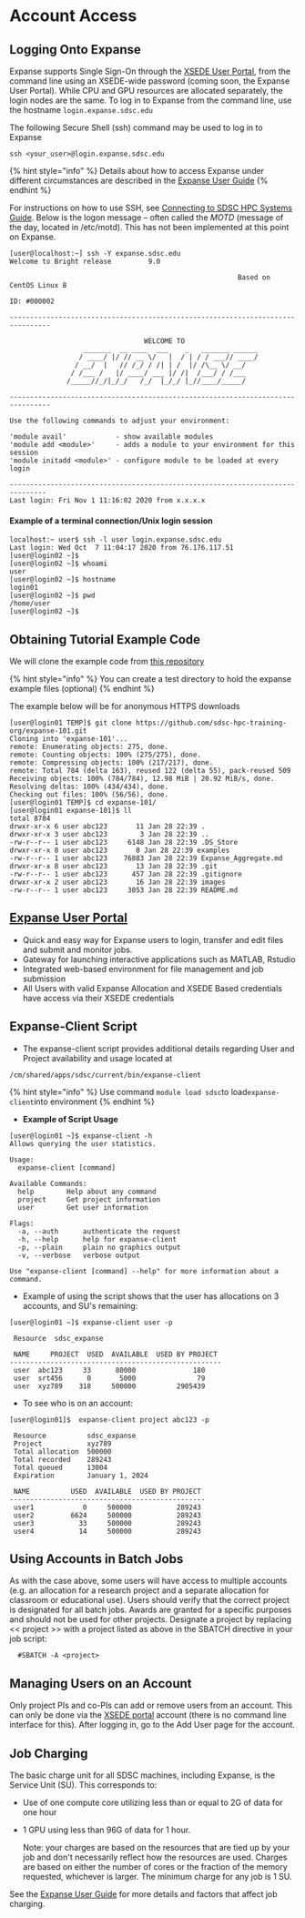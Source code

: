 # Account Access

## Logging Onto Expanse

Expanse supports Single Sign-On through the [XSEDE User Portal](https://portal.xsede.org), from the command line using an XSEDE-wide password \(coming soon, the Expanse User Portal\). While CPU and GPU resources are allocated separately, the login nodes are the same. To log in to Expanse from the command line, use the hostname `login.expanse.sdsc.edu`

The following Secure Shell \(ssh\) command may be used to log in to Expanse

```text
ssh <your_user>@login.expanse.sdsc.edu
```

{% hint style="info" %}
Details about how to access Expanse under different circumstances are described in the [Expanse User Guide](https://www.sdsc.edu/support/user_guides/expanse.html#access)
{% endhint %}

For instructions on how to use SSH, see [Connecting to SDSC HPC Systems Guide](https://github.com/sdsc-hpc-training-org/hpc-security). Below is the logon message – often called the _MOTD_ \(message of the day, located in /etc/motd\). This has not been implemented at this point on Expanse.

```text
[user@localhost:~] ssh -Y expanse.sdsc.edu
Welcome to Bright release         9.0

                                                        Based on CentOS Linux 8
                                                                    ID: #000002

--------------------------------------------------------------------------------

                                 WELCOME TO
                  _______  __ ____  ___    _   _______ ______
                 / ____/ |/ // __ \/   |  / | / / ___// ____/
                / __/  |   // /_/ / /| | /  |/ /\__ \/ __/
               / /___ /   |/ ____/ ___ |/ /|  /___/ / /___
              /_____//_/|_/_/   /_/  |_/_/ |_//____/_____/

--------------------------------------------------------------------------------

Use the following commands to adjust your environment:

'module avail'            - show available modules
'module add <module>'     - adds a module to your environment for this session
'module initadd <module>' - configure module to be loaded at every login

-------------------------------------------------------------------------------
Last login: Fri Nov 1 11:16:02 2020 from x.x.x.x
```

#### Example of a terminal connection/Unix login session

```text
localhost:~ user$ ssh -l user login.expanse.sdsc.edu
Last login: Wed Oct  7 11:04:17 2020 from 76.176.117.51
[user@login02 ~]$
[user@login02 ~]$ whoami
user
[user@login02 ~]$ hostname
login01
[user@login02 ~]$ pwd
/home/user
[user@login02 ~]$
```

## Obtaining Tutorial Example Code

We will clone the example code from [this repository](https://github.com/sdsc-hpc-training-org/expanse-101)

{% hint style="info" %}
You can create a test directory to hold the expanse example files \(optional\)
{% endhint %}

The example below will be for anonymous HTTPS downloads

```text
[user@login01 TEMP]$ git clone https://github.com/sdsc-hpc-training-org/expanse-101.git
Cloning into 'expanse-101'...
remote: Enumerating objects: 275, done.
remote: Counting objects: 100% (275/275), done.
remote: Compressing objects: 100% (217/217), done.
remote: Total 784 (delta 163), reused 122 (delta 55), pack-reused 509
Receiving objects: 100% (784/784), 12.98 MiB | 20.92 MiB/s, done.
Resolving deltas: 100% (434/434), done.
Checking out files: 100% (56/56), done.
[user@login01 TEMP]$ cd expanse-101/
[user@login01 expanse-101]$ ll
total 8784
drwxr-xr-x 6 user abc123       11 Jan 28 22:39 .
drwxr-xr-x 3 user abc123        3 Jan 28 22:39 ..
-rw-r--r-- 1 user abc123     6148 Jan 28 22:39 .DS_Store
drwxr-xr-x 8 user abc123       8 Jan 28 22:39 examples
-rw-r--r-- 1 user abc123    76883 Jan 28 22:39 Expanse_Aggregate.md
drwxr-xr-x 8 user abc123       13 Jan 28 22:39 .git
-rw-r--r-- 1 user abc123      457 Jan 28 22:39 .gitignore
drwxr-xr-x 2 user abc123       16 Jan 28 22:39 images
-rw-r--r-- 1 user abc123     3053 Jan 28 22:39 README.md
```

## [Expanse User Portal](https://portal.expanse.sdsc.edu)

* Quick and easy way for Expanse users to login, transfer and edit files and submit and monitor jobs.
* Gateway for launching interactive applications such as MATLAB, Rstudio
* Integrated web-based environment for file management and job submission
* All Users with valid Expanse Allocation and XSEDE Based credentials have access via their XSEDE credentials

## Expanse-Client Script

* The expanse-client script provides additional details regarding User and Project availability and usage located at

```text
/cm/shared/apps/sdsc/current/bin/expanse-client
```

{% hint style="info" %}
Use command `module load sdsc`to load`expanse-client`into environment
{% endhint %}

* **Example of Script Usage**

```text
[user@login01 ~]$ expanse-client -h
Allows querying the user statistics.

Usage:
  expanse-client [command]

Available Commands:
  help        Help about any command
  project     Get project information
  user        Get user information

Flags:
  -a, --auth      authenticate the request
  -h, --help      help for expanse-client
  -p, --plain     plain no graphics output
  -v, --verbose   verbose output

Use "expanse-client [command] --help" for more information about a command.
```

* Example of using the script shows that the user has allocations on 3 accounts, and SU's remaining:

```text
[user@login01 ~]$ expanse-client user -p

 Resource  sdsc_expanse

 NAME     PROJECT  USED  AVAILABLE  USED BY PROJECT
----------------------------------------------------
 user  abc123     33      80000              180
 user  srt456      0       5000               79
 user  xyz789    318     500000          2905439
```

* To see who is on an account:

```text
[user@login01]$  expanse-client project abc123 -p

 Resource          sdsc_expanse    
 Project           xyz789         
 Total allocation  500000         
 Total recorded    289243         
 Total queued      13004           
 Expiration        January 1, 2024

 NAME          USED  AVAILABLE  USED BY PROJECT
------------------------------------------------
 user1            0     500000           289243
 user2         6624     500000           289243
 user3           33     500000           289243
 user4           14     500000           289243
```

## Using Accounts in Batch Jobs

As with the case above, some users will have access to multiple accounts \(e.g. an allocation for a research project and a separate allocation for classroom or educational use\). Users should verify that the correct project is designated for all batch jobs. Awards are granted for a specific purposes and should not be used for other projects. Designate a project by replacing &lt;&lt; project &gt;&gt; with a project listed as above in the SBATCH directive in your job script:

```text
  #SBATCH -A <project>
```

## Managing Users on an Account

Only project PIs and co-PIs can add or remove users from an account. This can only be done via the [XSEDE portal](https://portal.xsede.org) account \(there is no command line interface for this\). After logging in, go to the Add User page for the account.

## Job Charging

The basic charge unit for all SDSC machines, including Expanse, is the Service Unit \(SU\). This corresponds to:

* Use of one compute core utilizing less than or equal to 2G of data for one hour
* 1 GPU using less than 96G of data for 1 hour.

  Note: your charges are based on the resources that are tied up by your job and don't necessarily reflect how the resources are used. Charges are based on either the number of cores or the fraction of the memory requested, whichever is larger. The minimum charge for any job is 1 SU.

See the [Expanse User Guide](https://www.sdsc.edu/support/user_guides/expanse.html#charging) for more details and factors that affect job charging.

